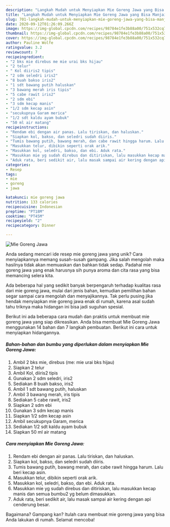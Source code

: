 ```yaml
---
description: "Langkah Mudah untuk Menyiapkan Mie Goreng Jawa yang Bisa Manjain Lidah"
title: "Langkah Mudah untuk Menyiapkan Mie Goreng Jawa yang Bisa Manjain Lidah"
slug: 701-langkah-mudah-untuk-menyiapkan-mie-goreng-jawa-yang-bisa-manjain-lidah
date: 2020-09-12T01:26:09.266Z
image: https://img-global.cpcdn.com/recipes/98784e1fe3b88a00/751x532cq70/mie-goreng-jawa-foto-resep-utama.jpg
thumbnail: https://img-global.cpcdn.com/recipes/98784e1fe3b88a00/751x532cq70/mie-goreng-jawa-foto-resep-utama.jpg
cover: https://img-global.cpcdn.com/recipes/98784e1fe3b88a00/751x532cq70/mie-goreng-jawa-foto-resep-utama.jpg
author: Pauline Wolfe
ratingvalue: 3.2
reviewcount: 7
recipeingredient:
- "2 bks mie direbus me mie urai bks hijau"
- "2 telur"
- " Kol diiris2 tipis"
- "2 sdm seledri iris2"
- "8 buah bakso iris2"
- "1 sdt bawang putih haluskan"
- "3 bawang merah iris tipis"
- "5 cabe rawit iris2"
- "2 sdm ebi"
- "3 sdm kecap manis"
- "1/2 sdm kecap asin"
- "secukupnya Garam merica"
- "1/2 sdt kaldu ayam bubuk"
- "50 ml air matang"
recipeinstructions:
- "Rendam ebi dengan air panas. Lalu tiriskan, dan haluskan."
- "Siapkan kol, bakso, dan seledri sudah diiris."
- "Tumis bawang putih, bawang merah, dan cabe rawit hingga harum. Lalu beri kecap asin."
- "Masukkan telur, dibikin seperti orak arik."
- "Masukkan kol, seledri, bakso, dan ebi. Aduk rata."
- "Masukkan mie yg sudah direbus dan ditiriskan, lalu masukkan kecap manis dan semua bumbu2 yg belum dimasukkan."
- "Aduk rata, beri sedikit air, lalu masak sampai air kering dengan api cenderung besar."
categories:
- Resep
tags:
- mie
- goreng
- jawa

katakunci: mie goreng jawa 
nutrition: 133 calories
recipecuisine: Indonesian
preptime: "PT18M"
cooktime: "PT45M"
recipeyield: "2"
recipecategory: Dinner

---
```



![Mie Goreng Jawa](https://img-global.cpcdn.com/recipes/98784e1fe3b88a00/751x532cq70/mie-goreng-jawa-foto-resep-utama.jpg)

Anda sedang mencari ide resep mie goreng jawa yang unik? Cara menyiapkannya memang susah-susah gampang. Jika salah mengolah maka hasilnya tidak akan memuaskan dan bahkan tidak sedap. Padahal mie goreng jawa yang enak harusnya sih punya aroma dan cita rasa yang bisa memancing selera kita.



Ada beberapa hal yang sedikit banyak berpengaruh terhadap kualitas rasa dari mie goreng jawa, mulai dari jenis bahan, kemudian pemilihan bahan segar sampai cara mengolah dan menyajikannya. Tak perlu pusing jika hendak menyiapkan mie goreng jawa enak di rumah, karena asal sudah tahu triknya maka hidangan ini bisa jadi suguhan spesial.


Berikut ini ada beberapa cara mudah dan praktis untuk membuat mie goreng jawa yang siap dikreasikan. Anda bisa membuat Mie Goreng Jawa menggunakan 14 bahan dan 7 langkah pembuatan. Berikut ini cara untuk menyiapkan hidangannya.

<!--inarticleads1-->

##### Bahan-bahan dan bumbu yang diperlukan dalam menyiapkan Mie Goreng Jawa:

1. Ambil 2 bks mie, direbus (me: mie urai bks hijau)
1. Siapkan 2 telur
1. Ambil  Kol, diiris2 tipis
1. Gunakan 2 sdm seledri, iris2
1. Sediakan 8 buah bakso, iris2
1. Ambil 1 sdt bawang putih, haluskan
1. Ambil 3 bawang merah, iris tipis
1. Sediakan 5 cabe rawit, iris2
1. Siapkan 2 sdm ebi
1. Gunakan 3 sdm kecap manis
1. Siapkan 1/2 sdm kecap asin
1. Ambil secukupnya Garam, merica
1. Sediakan 1/2 sdt kaldu ayam bubuk
1. Siapkan 50 ml air matang




<!--inarticleads2-->

##### Cara menyiapkan Mie Goreng Jawa:

1. Rendam ebi dengan air panas. Lalu tiriskan, dan haluskan.
1. Siapkan kol, bakso, dan seledri sudah diiris.
1. Tumis bawang putih, bawang merah, dan cabe rawit hingga harum. Lalu beri kecap asin.
1. Masukkan telur, dibikin seperti orak arik.
1. Masukkan kol, seledri, bakso, dan ebi. Aduk rata.
1. Masukkan mie yg sudah direbus dan ditiriskan, lalu masukkan kecap manis dan semua bumbu2 yg belum dimasukkan.
1. Aduk rata, beri sedikit air, lalu masak sampai air kering dengan api cenderung besar.




Bagaimana? Gampang kan? Itulah cara membuat mie goreng jawa yang bisa Anda lakukan di rumah. Selamat mencoba!
